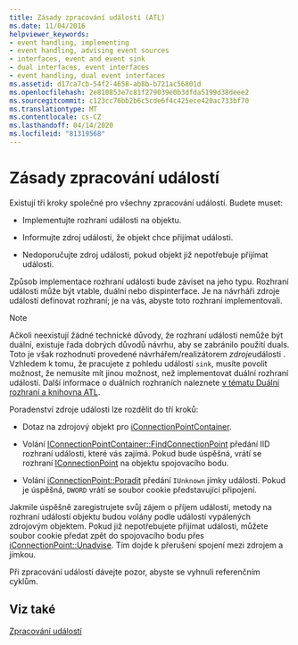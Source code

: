 ```yaml
---
title: Zásady zpracování událostí (ATL)
ms.date: 11/04/2016
helpviewer_keywords:
- event handling, implementing
- event handling, advising event sources
- interfaces, event and event sink
- dual interfaces, event interfaces
- event handling, dual event interfaces
ms.assetid: d17ca7cb-54f2-4658-ab8b-b721ac56801d
ms.openlocfilehash: 2e810853e7c81f279039e0b3dfda5199d38deee2
ms.sourcegitcommit: c123cc76bb2b6c5cde6f4c425ece420ac733bf70
ms.translationtype: MT
ms.contentlocale: cs-CZ
ms.lasthandoff: 04/14/2020
ms.locfileid: "81319568"
---
```

# <a name="event-handling-principles"></a>Zásady zpracování událostí

Existují tři kroky společné pro všechny zpracování událostí. Budete muset:

- Implementujte rozhraní události na objektu.

- Informujte zdroj události, že objekt chce přijímat události.

- Nedoporučujte zdroj události, pokud objekt již nepotřebuje přijímat události.

Způsob implementace rozhraní události bude záviset na jeho typu. Rozhraní události může být vtable, duální nebo dispinterface. Je na návrháři zdroje událostí definovat rozhraní; je na vás, abyste toto rozhraní implementovali.

> [!NOTE]
> Ačkoli neexistují žádné technické důvody, že rozhraní události nemůže být duální, existuje řada dobrých důvodů návrhu, aby se zabránilo použití duals. Toto je však rozhodnutí provedené návrhářem/realizátorem *zdroje*události . Vzhledem k tomu, že pracujete z pohledu události `sink`, musíte povolit možnost, že nemusíte mít jinou možnost, než implementovat duální rozhraní událostí. Další informace o duálních rozhraních naleznete [v tématu Duální rozhraní a knihovna ATL](../atl/dual-interfaces-and-atl.md).

Poradenství zdroje události lze rozdělit do tří kroků:

- Dotaz na zdrojový objekt pro [iConnectionPointContainer](/windows/win32/api/ocidl/nn-ocidl-iconnectionpointcontainer).

- Volání [IConnectionPointContainer::FindConnectionPoint](/windows/win32/api/ocidl/nf-ocidl-iconnectionpointcontainer-findconnectionpoint) předání IID rozhraní události, které vás zajímá. Pokud bude úspěšná, vrátí se rozhraní [IConnectionPoint](/windows/win32/api/ocidl/nn-ocidl-iconnectionpoint) na objektu spojovacího bodu.

- Volání [iConnectionPoint::Poradit](/windows/win32/api/ocidl/nf-ocidl-iconnectionpoint-advise) předání `IUnknown` jímky události. Pokud je úspěšná, `DWORD` vrátí se soubor cookie představující připojení.

Jakmile úspěšně zaregistrujete svůj zájem o příjem událostí, metody na rozhraní událostí objektu budou volány podle událostí vypálených zdrojovým objektem. Pokud již nepotřebujete přijímat události, můžete soubor cookie předat zpět do spojovacího bodu přes [iConnectionPoint::Unadvise](/windows/win32/api/ocidl/nf-ocidl-iconnectionpoint-unadvise). Tím dojde k přerušení spojení mezi zdrojem a jímkou.

Při zpracování událostí dávejte pozor, abyste se vyhnuli referenčním cyklům.

## <a name="see-also"></a>Viz také

[Zpracování událostí](../atl/event-handling-and-atl.md)
